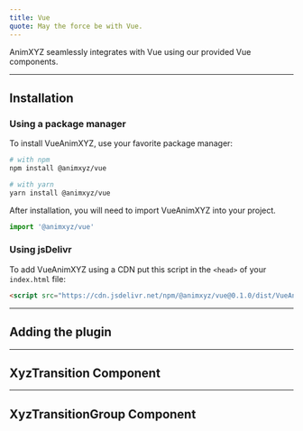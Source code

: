 ```yaml
---
title: Vue
quote: May the force be with Vue.
---
```


AnimXYZ seamlessly integrates with Vue using our provided Vue components.

---
## Installation

### Using a package manager

To install VueAnimXYZ, use your favorite package manager:

```bash
# with npm
npm install @animxyz/vue

# with yarn
yarn install @animxyz/vue
```

After installation, you will need to import VueAnimXYZ into your project.

```js
import '@animxyz/vue'
```

### Using jsDelivr

To add VueAnimXYZ using a CDN put this script in the `<head>` of your `index.html` file:

```html
<script src="https://cdn.jsdelivr.net/npm/@animxyz/vue@0.1.0/dist/VueAnimXyz.js"></script>
```

---
## Adding the plugin

---
## XyzTransition Component

---
## XyzTransitionGroup Component
